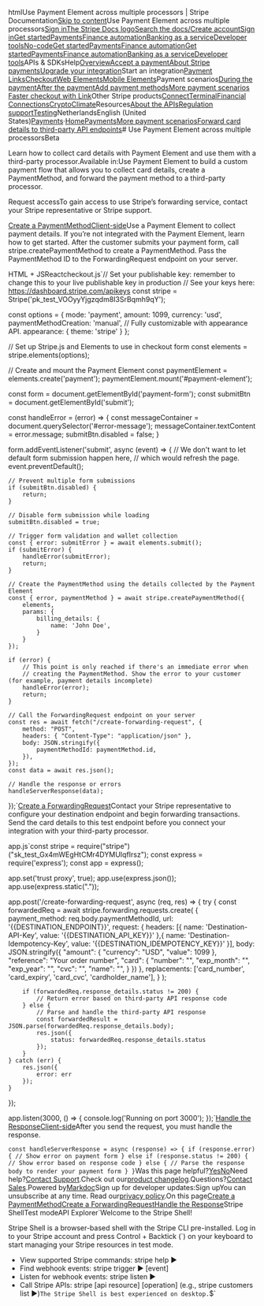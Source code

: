 htmlUse Payment Element across multiple processors | Stripe Documentation[Skip to content](#main-content)Use Payment Element across multiple processors[Sign in](https://dashboard.stripe.com/login?redirect=https%3A%2F%2Fdocs.stripe.com%2Fpayments%2Fforwarding-third-party-processors)[The Stripe Docs logo](/)[Search the docs/](#)[Create account](https://dashboard.stripe.com/register)[Sign in](https://dashboard.stripe.com/login?redirect=https%3A%2F%2Fdocs.stripe.com%2Fpayments%2Fforwarding-third-party-processors)[Get started](/get-started)[Payments](/payments)[Finance automation](/finance-automation)[Banking as a service](/financial-services)[Developer tools](/development)[No-code](/no-code)[Get started](/get-started)[Payments](/payments)[Finance automation](/finance-automation)[](#)[Get started](/get-started)[Payments](/payments)[Finance automation](/finance-automation)[Banking as a service](/financial-services)[Developer tools](/development)[](#)APIs & SDKsHelp[Overview](/docs/payments)[Accept a payment](#)[About Stripe payments](#)[Upgrade your integration](/docs/payments/upgrades)Start an integration[Payment Links](#)[Checkout](#)[Web Elements](#)[Mobile Elements](#)Payment scenarios[During the payment](#)[After the payment](#)[Add payment methods](#)[More payment scenarios](#)
[Faster checkout with Link](#)Other Stripe products[Connect](#)[Terminal](#)[Financial Connections](#)[Crypto](#)[Climate](#)Resources[About the APIs](#)[Regulation support](#)[Testing](/docs/testing)NetherlandsEnglish (United States)[](#)[](#)[Payments](/payments)·[Home](/docs)[Payments](/docs/payments)[More payment scenarios](/docs/payments/more-payment-scenarios)[Forward card details to third-party API endpoints](/docs/payments/vault-and-forward)# Use Payment Element across multiple processorsBeta

Learn how to collect card details with Payment Element and use them with a third-party processor.Available in:Use Payment Element to build a custom payment flow that allows you to collect card details, create a PaymentMethod, and forward the payment method to a third-party processor.

Request accessTo gain access to use Stripe’s forwarding service, contact your Stripe representative or Stripe support.

[Create a PaymentMethodClient-side](#create-payment-method)Use a Payment Element to collect payment details. If you’re not integrated with the Payment Element, learn how to get started. After the customer submits your payment form, call stripe.createPaymentMethod to create a PaymentMethod. Pass the PaymentMethod ID to the ForwardingRequest endpoint on your server.

HTML + JSReactcheckout.js`// Set your publishable key: remember to change this to your live publishable key in production
// See your keys here: https://dashboard.stripe.com/apikeys
const stripe = Stripe('pk_test_VOOyyYjgzqdm8I3SrBqmh9qY');

const options = {
    mode: 'payment',
    amount: 1099,
    currency: 'usd',
    paymentMethodCreation: 'manual',
    // Fully customizable with appearance API.
    appearance: {
        theme: 'stripe'
    }
};

// Set up Stripe.js and Elements to use in checkout form
const elements = stripe.elements(options);

// Create and mount the Payment Element
const paymentElement = elements.create('payment');
paymentElement.mount('#payment-element');

const form = document.getElementById('payment-form');
const submitBtn = document.getElementById('submit');

const handleError = (error) => {
    const messageContainer = document.querySelector('#error-message');
    messageContainer.textContent = error.message;
    submitBtn.disabled = false;
}

form.addEventListener('submit', async (event) => {
    // We don't want to let default form submission happen here,
    // which would refresh the page.
    event.preventDefault();

    // Prevent multiple form submissions
    if (submitBtn.disabled) {
        return;
    }

    // Disable form submission while loading
    submitBtn.disabled = true;

    // Trigger form validation and wallet collection
    const { error: submitError } = await elements.submit();
    if (submitError) {
        handleError(submitError);
        return;
    }

    // Create the PaymentMethod using the details collected by the Payment Element
    const { error, paymentMethod } = await stripe.createPaymentMethod({
        elements,
        params: {
            billing_details: {
                name: 'John Doe',
            }
        }
    });

    if (error) {
        // This point is only reached if there's an immediate error when
        // creating the PaymentMethod. Show the error to your customer (for example, payment details incomplete)
        handleError(error);
        return;
    }

    // Call the ForwardingRequest endpoint on your server
    const res = await fetch("/create-forwarding-request", {
        method: "POST",
        headers: { "Content-Type": "application/json" },
        body: JSON.stringify({
            paymentMethodId: paymentMethod.id,
        }),
    });
    const data = await res.json();

    // Handle the response or errors
    handleServerResponse(data);
});`[Create a ForwardingRequest](#create-forwarding-request)Contact your Stripe representative to configure your destination endpoint and begin forwarding transactions. Send the card details to this test endpoint before you connect your integration with your third-party processor.

app.js`const stripe = require("stripe")("sk_test_Gx4mWEgHtCMr4DYMUIqfIrsz");
const express = require('express');
const app = express();

app.set('trust proxy', true);
app.use(express.json());
app.use(express.static("."));

app.post('/create-forwarding-request', async (req, res) => {
    try {
        const forwardedReq = await stripe.forwarding.requests.create(
            {
                payment_method: req.body.paymentMethodId,
                url: '{{DESTINATION_ENDPOINT}}',
                request: {
                    headers: [{
                        name: 'Destination-API-Key',
                        value: '{{DESTINATION_API_KEY}}'
                    },{
                        name: 'Destination-Idempotency-Key',
                        value: '{{DESTINATION_IDEMPOTENCY_KEY}}'
                    }],
                    body: JSON.stringify({
                        "amount": {
                            "currency": "USD",
                            "value": 1099
                        },
                        "reference": "Your order number",
                        "card": {
                            "number": "",
                            "exp_month": "",
                            "exp_year": "",
                            "cvc": "",
                            "name": "",
                        }
                    })
                },
                replacements: ['card_number', 'card_expiry', 'card_cvc', 'cardholder_name'],
            }
        );

        if (forwardedReq.response_details.status != 200) {
            // Return error based on third-party API response code
        } else {
            // Parse and handle the third-party API response
            const forwardedResult = JSON.parse(forwardedReq.response_details.body);
            res.json({
                status: forwardedReq.response_details.status
            });
        }
    } catch (err) {
        res.json({
            error: err
        });
    }
});

app.listen(3000, () => {
    console.log('Running on port 3000');
});`[Handle the ResponseClient-side](#handle-response)After you send the request, you must handle the response.

`const handleServerResponse = async (response) => {
  if (response.error) {
    // Show error on payment form
  } else if (response.status != 200) {
    // Show error based on response code
  } else {
     // Parse the response body to render your payment form
  }
}`Was this page helpful?[Yes](#)[No](#)Need help?[Contact Support](https://support.stripe.com/).Check out our[product changelog](https://stripe.com/blog/changelog).Questions?[Contact Sales](https://stripe.com/contact/sales).Powered by[Markdoc](https://markdoc.dev)Sign up for developer updates:Sign upYou can unsubscribe at any time. Read our[privacy policy](https://stripe.com/privacy).On this page[Create a PaymentMethod](#create-payment-method)[Create a ForwardingRequest](#create-forwarding-request)[Handle the Response](#handle-response)Stripe ShellTest modeAPI Explorer[](https://stripe.com/docs/stripe-cli#install)`Welcome to the Stripe Shell!

Stripe Shell is a browser-based shell with the Stripe CLI pre-installed. Log in to your
Stripe account and press Control + Backtick (`) on your keyboard to start managing your Stripe
resources in test mode.

- View supported Stripe commands: stripe help ▶️
- Find webhook events: stripe trigger ▶️ [event]
- Listen for webhook events: stripe listen ▶
- Call Stripe APIs: stripe [api resource] [operation] (e.g., stripe customers list ▶️)`The Stripe Shell is best experienced on desktop.`$`
